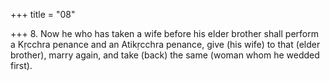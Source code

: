 +++
title = "08"

+++
8. Now he who has taken a wife before his elder brother shall perform a Kṛcchra penance and an Atikṛcchra penance, give (his wife) to that (elder brother), marry again, and take (back) the same (woman whom he wedded first).
